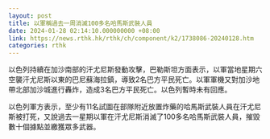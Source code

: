 ```yaml
---
layout: post
title: 以軍稱過去一周消滅100多名哈馬斯武裝人員
date: 2024-01-28 02:14:10.000000000 +08:00
link: https://news.rthk.hk/rthk/ch/component/k2/1738086-20240128.htm
categories: rthk
---
```


以色列持續在加沙南部的汗尤尼斯發動攻擊，巴勒斯坦方面表示，以軍當地星期六空襲汗尤尼斯以東的巴尼蘇海拉鎮，導致2名巴方平民死亡。以軍軍機又對加沙地帶北部加沙城進行轟炸，造成3名巴方平民死亡。以色列暫時未有回應。

以色列軍方表示，至少有11名試圖在部隊附近放置炸藥的哈馬斯武裝人員在汗尤尼斯被打死，又說過去一星期以軍在汗尤尼斯消滅了100多名哈馬斯武裝人員，摧毀數十個據點並繳獲眾多武器。
